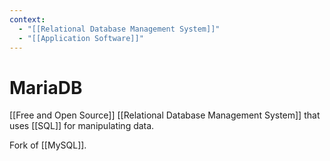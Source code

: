 ```yaml
---
context:
  - "[[Relational Database Management System]]"
  - "[[Application Software]]"
---
```


# MariaDB

[[Free and Open Source]] [[Relational Database Management System]] that uses [[SQL]] for manipulating data.

Fork of [[MySQL]].

